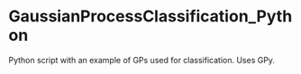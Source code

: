 # GaussianProcessClassification_Python
Python script with an example of GPs used for classification. Uses GPy.

